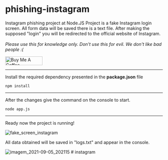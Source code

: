# phishing-instagram
Instagram phishing project at Node.JS
Project is a fake Instagram login screen. All form data will be saved there is a text file. After making the supposed "login" you will be redirected to the official website of Instagram.<br/><br/>
_Please use this for knowledge only. Don't use this for evil. We don't like bad people :(_

<a href="https://www.buymeacoffee.com/paulojunqueira" target="_blank"><img src="https://cdn.buymeacoffee.com/buttons/default-orange.png" alt="Buy Me A Coffee" height="28" width="119"></a>

---
Install the required dependency presented in the **package.json** file
```
npm install
```
---
After the changes give the command on the console to start.
```
node app.js
```
---
Ready now the project is running!

![fake_screen_instagram](https://i.imgur.com/wCajqSH.png)

All data obtained will be saved in "logs.txt" and appear in the console.

![imagem_2021-09-05_202115](https://user-images.githubusercontent.com/48892662/132144120-133771bc-573b-4859-9af6-2f9c83cb387a.png)
#   i n s t a g r a m  
 